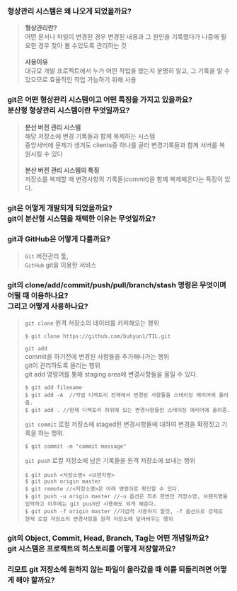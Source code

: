 ### 형상관리 시스템은 왜 나오게 되었을까요?<br/> 
> **형상관리란?**<br/>  어떤 문서나 파일이 변경된 경우 변경된 내용과 그 원인을 기록했다가 나중에 필요한 경우 찾아 볼 수있도록 관리하는 것<br/><br/>
> **사용이유**<br/> 대규모 개발 프로젝트에서 누가 어떤 작업을 했는지 분명히 알고, 그 기록을 알 수 있으므로 효율적인 작업 가능하기 위해 사용<br/>

### git은 어떤 형상관리 시스템이고 어떤 특징을 가지고 있을까요?<br/>  분산형 형상관리 시스템이란 무엇일까요?<br/> 
> **분산 버전 관리 시스템**<br/> 
> 해당 저장소에 변경 기록들과 함께 복제하는 시스템<br/> 중앙서버에 문제가 생겨도 clients중 하나를 골라 변경기록들과 함께 서버를 복원시킬 수 있다<br/><br/>
> **분산 버전 관리 시스템의 특징**<br/>
> 저장소를 복제할 때 변경사항의 기록들(commit)을 함께 복제해온다는 특징이 있다.<br/>

### git은 어떻게 개발되게 되었을까요?<br/> git이 분산형 시스템을 채택한 이유는 무엇일까요?<br/> 

### git과 GitHub은 어떻게 다를까요?<br/> 
>`Git` 버전관리 툴,<br/> `GitHub` git을 이용한 서비스<br/> 
### git의 clone/add/commit/push/pull/branch/stash 명령은 무엇이며 어떨 때 이용하나요?<br/> 그리고 어떻게 사용하나요?<br/> 
>`git clone` 원격 저장소의 데이터를 카피해오는 행위
>```
>$ git clone https://github.com/buhyun1/TIL.git
>```
>`git add` <br/>commit을 하기전에 변경된 사항들을 추가해나가는 행위<br/> git이 관리하도록 올리는 행위<br/>
 git add 명령어를 통해 staging area에 변경사항들을 올릴 수 있다.<br/>
>```
>$ git add filename
>$ git add -A  //작업 디렉토리 전체에서 변경된 사항들을 스테이징 에리어에 올려줌.
>$ git add . //현재 디렉토리 하위에 있는 변경사항들만 스테이징 에리어에 올려줌.
>```
>`git commit` 로컬 저장소에 staged된 변경사항들에 대하여 변경을 확정짓고 기록을 하는 행위.
>```
>$ git commit -m "commit message"
>```
>`git push` 로컬 저장소에 남은 기록들을 원격 저장소에 보내는 행위
>```
>$ git push <저장소명> <브랜치명>
>$ git push origin master
>$ git remote //<저장소명>은 아래 명령어로 확인할 수 있다.
>$ git push -u origin master //-u 옵션은 최초 한번만 저장소명, 브랜치명을 입력하고 이후에는 git push만 사용해도 되게 해준다.  
>$ git push -f origin master //가급적 사용하지 말것, -f 옵션으로 강제로 현재 로컬 저장소의 변경사항을 원격 저장소에 덮어씌우는 행위
>```


### git의 Object, Commit, Head, Branch, Tag는 어떤 개념일까요?<br/> git 시스템은 프로젝트의 히스토리를 어떻게 저장할까요?<br/> 

### 리모트 git 저장소에 원하지 않는 파일이 올라갔을 때 이를 되돌리려면 어떻게 해야 할까요?
